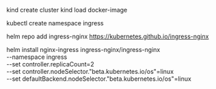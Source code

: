 kind create cluster
kind load docker-image <img>


kubectl create namespace ingress
<!-- if not already added -->
helm repo add ingress-nginx https://kubernetes.github.io/ingress-nginx

helm install nginx-ingress ingress-nginx/ingress-nginx \
     --namespace ingress \
     --set controller.replicaCount=2 \
     --set controller.nodeSelector."beta\.kubernetes\.io/os"=linux \
     --set defaultBackend.nodeSelector."beta\.kubernetes\.io/os"=linux